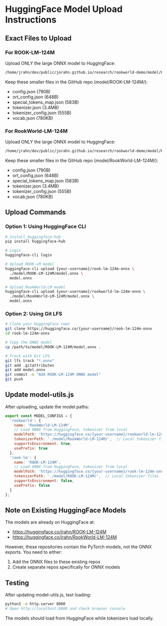 # HuggingFace Model Upload Instructions

## Exact Files to Upload

### For ROOK-LM-124M
Upload ONLY the large ONNX model to HuggingFace:
```bash
/home/jrahn/dev/public/jorahn.github.io/research/rookworld-demo/model/ROOK-LM-124M/model.onnx (270MB)
```

Keep these smaller files in the GitHub repo (model/ROOK-LM-124M/):
- config.json (790B)
- ort_config.json (648B)
- special_tokens_map.json (583B)
- tokenizer.json (3.4MB)
- tokenizer_config.json (555B)
- vocab.json (780KB)

### For RookWorld-LM-124M
Upload ONLY the large ONNX model to HuggingFace:
```bash
/home/jrahn/dev/public/jorahn.github.io/research/rookworld-demo/model/RookWorld-LM-124M/model.onnx (270MB)
```

Keep these smaller files in the GitHub repo (model/RookWorld-LM-124M/):
- config.json (790B)
- ort_config.json (648B)
- special_tokens_map.json (583B)
- tokenizer.json (3.4MB)
- tokenizer_config.json (555B)
- vocab.json (780KB)

## Upload Commands

### Option 1: Using HuggingFace CLI
```bash
# Install huggingface-hub
pip install huggingface-hub

# Login
huggingface-cli login

# Upload ROOK-LM model
huggingface-cli upload {your-username}/rook-lm-124m-onnx \
  ./model/ROOK-LM-124M/model.onnx \
  model.onnx

# Upload RookWorld-LM model
huggingface-cli upload {your-username}/rookworld-lm-124m-onnx \
  ./model/RookWorld-LM-124M/model.onnx \
  model.onnx
```

### Option 2: Using Git LFS
```bash
# Clone your HuggingFace repo
git clone https://huggingface.co/{your-username}/rook-lm-124m-onnx
cd rook-lm-124m-onnx

# Copy the ONNX model
cp /path/to/model/ROOK-LM-124M/model.onnx .

# Track with Git LFS
git lfs track "*.onnx"
git add .gitattributes
git add model.onnx
git commit -m "Add ROOK-LM-124M ONNX model"
git push
```

## Update model-utils.js

After uploading, update the model paths:

```javascript
export const MODEL_CONFIGS = {
  'rookworld': {
    name: 'RookWorld-LM-124M',
    // Load ONNX from HuggingFace, tokenizer from local
    modelPath: 'https://huggingface.co/{your-username}/rookworld-lm-124m-onnx/resolve/main/model.onnx',
    tokenizerPath: './model/RookWorld-LM-124M/',  // Local tokenizer files
    supportsEnvironment: true,
    usePrefix: true
  },
  'rook-lm': {
    name: 'ROOK-LM-124M',
    // Load ONNX from HuggingFace, tokenizer from local
    modelPath: 'https://huggingface.co/{your-username}/rook-lm-124m-onnx/resolve/main/model.onnx',
    tokenizerPath: './model/ROOK-LM-124M/',  // Local tokenizer files
    supportsEnvironment: false,
    usePrefix: false
  }
};
```

## Note on Existing HuggingFace Models

The models are already on HuggingFace at:
- https://huggingface.co/jrahn/ROOK-LM-124M
- https://huggingface.co/jrahn/RookWorld-LM-124M

However, these repositories contain the PyTorch models, not the ONNX exports. You need to either:
1. Add the ONNX files to these existing repos
2. Create separate repos specifically for ONNX models

## Testing

After updating model-utils.js, test loading:
```bash
python3 -m http.server 8000
# Open http://localhost:8000 and check browser console
```

The models should load from HuggingFace while tokenizers load locally.